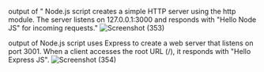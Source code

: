 output of " Node.js script creates a simple HTTP server using the http module. The server listens on 127.0.0.1:3000 and responds with "Hello Node JS" for incoming requests."
![Screenshot (353)](https://github.com/user-attachments/assets/28161fc8-2ed1-42f2-898a-7fce92a5b067)

output of Node.js script uses Express to create a web server that listens on port 3001. When a client accesses the root URL (/), it responds with "Hello Express JS".
![Screenshot (354)](https://github.com/user-attachments/assets/44fbc8d1-ab4a-46be-87c0-3115cd72511e)


